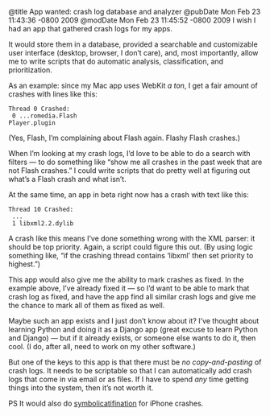 @title App wanted: crash log database and analyzer
@pubDate Mon Feb 23 11:43:36 -0800 2009
@modDate Mon Feb 23 11:45:52 -0800 2009
I wish I had an app that gathered crash logs for my apps.

It would store them in a database, provided a searchable and customizable user interface (desktop, browser, I don’t care), and, most importantly, allow me to write scripts that do automatic analysis, classification, and prioritization.

As an example: since my Mac app uses WebKit <em>a ton</em>, I get a fair amount of crashes with lines like this:

<code>Thread 0 Crashed:<br />
0   ...romedia.Flash Player.plugin</code>

(Yes, Flash, I’m complaining about Flash again. Flashy Flash crashes.)

When I’m looking at my crash logs, I’d love to be able to do a search with filters — to do something like “show me all crashes in the past week that are not Flash crashes.” I could write scripts that do pretty well at figuring out what’s a Flash crash and what isn’t.

At the same time, an app in beta right now has a crash with text like this:

<code>Thread 10 Crashed:<br />
...<br />
1   libxml2.2.dylib</code>

A crash like this means I’ve done something wrong with the XML parser: it should be top priority. Again, a script could figure this out. (By using logic something like, “if the crashing thread contains ‘libxml’ then set priority to highest.”)

This app would also give me the ability to mark crashes as fixed. In the example above, I’ve already fixed it — so I’d want to be able to mark that crash log as fixed, and have the app find all similar crash logs and give me the chance to mark all of them as fixed as well.

Maybe such an app exists and I just don’t know about it? I’ve thought about learning Python and doing it as a Django app (great excuse to learn Python and Django) — but if it already exists, or someone else wants to do it, then cool. (I do, after all, need to work on my other software.)

But one of the keys to this app is that there must be <em>no copy-and-pasting</em> of crash logs. It needs to be scriptable so that I can automatically add crash logs that come in via email or as files. If I have to spend <em>any</em> time getting things into the system, then it’s not worth it.

PS It would also do <a href="http://furbo.org/2008/08/08/symbolicatifination/">symbolicatifination</a> for iPhone crashes.
